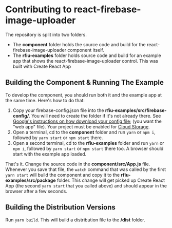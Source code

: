 # Contributing to react-firebase-image-uploader

The repository is split into two folders.
- The **component** folder holds the source code and build for the react-firebase-image-uploader component itself.
- The **rfiu-examples** folder holds source code and build for an example app that shows the react-firebase-image-uploader control.  This was built with Create React App

## Building the Component & Running The Example
To develop the component, you should run both it and the example app at the same time.  Here's how to do that:

1. Copy your firebase-config.json file into the **rfiu-examples/src/firebase-config/**.  You will need to create the folder if it's not already there.  See [Google's instructions on how download your config file](https://support.google.com/firebase/answer/7015592?hl=en#web); (you want the "web app" file).   Your project must be enabled for [Cloud Storage](https://firebase.google.com/docs/storage/web/start).
1. Open a terminal, cd to the **component** folder and run `yarn` or `npm i`, followed by `yarn start` or `npm start` there.
1. Open a second terminal, cd to the **rfiu-examples** folder and run  `yarn` or `npm i`, followed by `yarn start` or `npm start` there too.  A browser should start with the example app loaded.

That's it.  Change the source code in the **component/src/App.js** file.   Whenever you save that file, the `watch` command that was called by the first `yarn start` will build the component and copy it to the **rfiu-examples/src/package** folder.  This change will get picked up Create React App (the second `yarn start` that you called above) and should appear in the browser after a few seconds.

## Building the Distribution Versions
Run `yarn build`.  This will build a distribution file to the **/dist** folder.